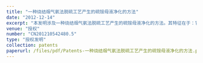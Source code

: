 ```yaml
---
title: "一种烧结烟气氨法脱硫工艺产生的硫铵母液净化的方法"
date: "2012-12-14"
excerpt: "本发明涉及一种烧结烟气氨法脱硫工艺产生的硫铵母液净化的方法。其特征在于：它是在10-45℃，向硫铵母液中加入无机高分子絮凝剂聚合氯化铝或聚合硫酸铝，搅拌分散，然后加入改善絮凝体结构的高分子助凝剂，搅拌分散，再静置充分沉淀，收集上层清液即处理后的硫铵母液，然后将下层沉淀物用板框式压滤机压滤，收集压滤得到的滤液即处理后的硫铵母液，并与前述收集的上层清液合并。该工艺简单，净化效果好；经处理后的硫铵母液体系中基本无絮凝剂和助凝剂残留，因此将其返回至脱硫塔重复使用时不会对脱硫塔内的工艺带来不利影响；成本低廉，便于推广。"
venue: "授权"
number: "CN201210542480.5"
type: "授权发明"
collection: patents
paperurl: /files/pdf/Patents-一种烧结烟气氨法脱硫工艺产生的硫铵母液净化的方法.pdf
---
```



